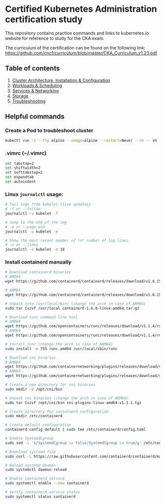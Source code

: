 # Certified Kubernetes Administration certification study

This repository contains practice commands and links to kubernetes.io website for reference to study for the CKA exam.

The curriculum of the certification can be found on the following link:
https://github.com/cncf/curriculum/blob/master/CKA_Curriculum_v1.23.pdf

## Table of contents
1. [Cluster Architecture, Installation & Configuration](1-cluster-architecture-installation-configuration.md)
1. [Workloads & Scheduling](2-workloads-scheduling.md)
1. [Services & Networking](3-services-networking.md)
1. [Storage](4-storage.md)
1. [Troubleshooting](5-troubleshooting.md)


## Helpful commands

### Create a Pod to troubleshoot cluster
```bash
kubectl run -i --tty alpine --image=alpine --restart=Never --rm -- sh
```

### .vimrc (~/.vimrc)
```bash
set tabstop=2
set shiftwidth=2
set softtabstop=2
set expandtab
set autoindent
```


### Linux `journalctl` usage:
```bash
# Tail logs from kubelet (live updates) 
# -f or --follow 
journalctl -u kubelet -f

# Jump to the end of the log
# -e or --page-end
journalctl -u kubelet -e

# Show the most recent number of *n* number of log lines
# -n or --lines
journalctl -u kubelet -n 10
```

### Install containerd manually
```bash
# Download containerd binaries
# AMD64
wget https://github.com/containerd/containerd/releases/download/v1.6.15/containerd-1.6.15-linux-amd64.tar.gz

# ARM64
wget https://github.com/containerd/containerd/releases/download/v1.6.15/containerd-1.6.15-linux-arm64.tar.gz

# Unpack into /usr/local/bin/ (change the arch in case of ARM64)
sudo tar Cxzvf /usr/local containerd-1.6.8-linux-amd64.tar.gz

# Download runc command line tool
# AMD64
wget https://github.com/opencontainers/runc/releases/download/v1.1.4/runc.amd64
# ARM64
wget https://github.com/opencontainers/runc/releases/download/v1.1.4/runc.arm64

# Install runc (change the arch in case of ARM64)
sudo install -m 755 runc.amd64 /usr/local/sbin/runc

# Download cni binaries
# AMD64
wget https://github.com/containernetworking/plugins/releases/download/v1.1.1/cni-plugins-linux-amd64-v1.1.1.tgz
# ARM64
wget https://github.com/containernetworking/plugins/releases/download/v1.1.1/cni-plugins-linux-arm64-v1.1.1.tgz

# Create a new directory for cni binaries
sudo mkdir -p /opt/cni/bin

# Unpack cni binaries (change the arch in case of ARM64)
sudo tar Cxzvf /opt/cni/bin cni-plugins-linux-amd64-v1.1.1.tgz

# Create directory for containerd configuration
sudo mkdir /etc/containerd

# Create default configuration
containerd config default | sudo tee /etc/containerd/config.toml

# Enable SystemdCgroup 
sudo sed -i 's/SystemdCgroup \= false/SystemdCgroup \= true/g' /etc/containerd/config.toml

# Download systemd file
sudo curl -L https://raw.githubusercontent.com/containerd/containerd/main/containerd.service -o /etc/systemd/system/containerd.service

# Reload systemd deamon
sudo systemctl daemon-reload

# Enable containerd service
sudo systemctl enable --now containerd

# Verify containerd service status
sudo systemctl status containerd
```
